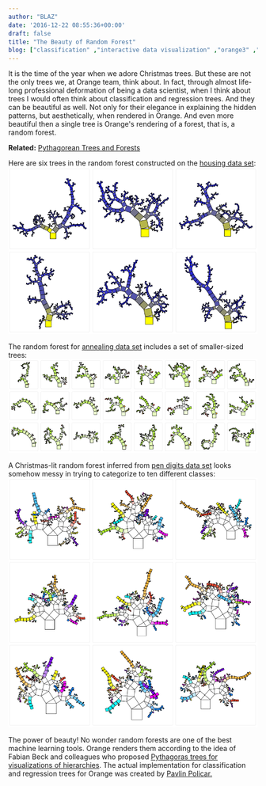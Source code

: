 ```yaml
---
author: "BLAZ"
date: '2016-12-22 08:55:36+00:00'
draft: false
title: "The Beauty of Random Forest"
blog: ["classification" ,"interactive data visualization" ,"orange3" ,"regression"  ,"tree" ,"visualization" ]
---
```


It is the time of the year when we adore Christmas trees. But these are not the only trees we, at Orange team, think about. In fact, through almost life-long professional deformation of being a data scientist, when I think about trees I would often think about classification and regression trees. And they can be beautiful as well. Not only for their elegance in explaining the hidden patterns, but aesthetically, when rendered in Orange. And even more beautiful then a single tree is Orange's rendering of a forest, that is, a random forest.


**Related:** [Pythagorean Trees and Forests](/blog/2016/07/29/pythagorean-trees-and-forests/)


Here are six trees in the random forest constructed on the [housing data set](https://archive.ics.uci.edu/ml/datasets/Housing):
![](pythagorean-forest-housing.png)

The random forest for [annealing data set](https://archive.ics.uci.edu/ml/datasets/Annealing) includes a set of smaller-sized trees:
![](random-forest-anneal2.png)

A Christmas-lit random forest inferred from [pen digits data set](http://archive.ics.uci.edu/ml/datasets/Pen-Based+Recognition+of+Handwritten+Digits) looks somehow messy in trying to categorize to ten different classes:
![](pythagorean-forest-pendigits.png)

The power of beauty! No wonder random forests are one of the best machine learning tools. Orange renders them according to the idea of Fabian Beck and colleagues who proposed [Pythagoras trees for visualizations of hierarchies](http://publications.fbeck.com/ivapp14-pythagoras.pdf). The actual implementation for classification and regression trees for Orange was created by [Pavlin Policar.](https://github.com/pavlin-policar)
